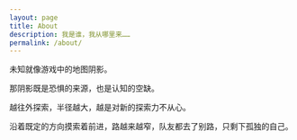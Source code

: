 ```yaml
---
layout: page
title: About
description: 我是谁，我从哪里来……
permalink: /about/
---
```


未知就像游戏中的地图阴影。

那阴影既是恐惧的来源，也是认知的空缺。

越往外探索，半径越大，越是对新的探索力不从心。

沿着既定的方向摸索着前进，路越来越窄，队友都去了别路，只剩下孤独的自己。


